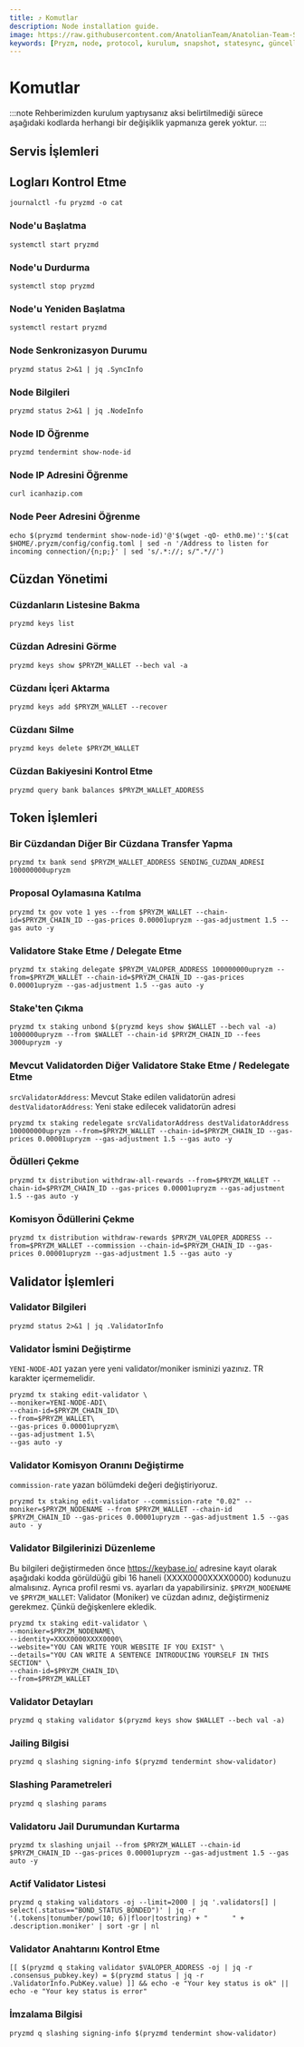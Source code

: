```yaml
---
title: ⤴️ Komutlar
description: Node installation guide.
image: https://raw.githubusercontent.com/AnatolianTeam/Anatolian-Team-Services/main/i18n/tr/docusaurus-plugin-content-docs/current/Testnet/Cosmos-Ecosystem/pryzm-zone/img/Pryzm-Service-Cover.jpg
keywords: [Pryzm, node, protocol, kurulum, snapshot, statesync, güncelleme]
---
```


# Komutlar
:::note
Rehberimizden kurulum yaptıysanız aksi belirtilmediği sürece aşağıdaki kodlarda herhangi bir değişiklik yapmanıza gerek yoktur.
:::

## Servis İşlemleri

## Logları Kontrol Etme 
```
journalctl -fu pryzmd -o cat
```

### Node'u Başlatma
```
systemctl start pryzmd
```

### Node'u Durdurma
```
systemctl stop pryzmd
```

### Node'u Yeniden Başlatma
```
systemctl restart pryzmd
```

### Node Senkronizasyon Durumu
```
pryzmd status 2>&1 | jq .SyncInfo
```

### Node Bilgileri
```
pryzmd status 2>&1 | jq .NodeInfo
```

### Node ID Öğrenme
```
pryzmd tendermint show-node-id
```

### Node IP Adresini Öğrenme
```
curl icanhazip.com
```

### Node Peer Adresini Öğrenme
```
echo $(pryzmd tendermint show-node-id)'@'$(wget -qO- eth0.me)':'$(cat $HOME/.pryzm/config/config.toml | sed -n '/Address to listen for incoming connection/{n;p;}' | sed 's/.*://; s/".*//')
```

## Cüzdan Yönetimi

### Cüzdanların Listesine Bakma
```
pryzmd keys list
```

### Cüzdan Adresini Görme
```
pryzmd keys show $PRYZM_WALLET --bech val -a
```

### Cüzdanı İçeri Aktarma
```
pryzmd keys add $PRYZM_WALLET --recover
```

### Cüzdanı Silme
```
pryzmd keys delete $PRYZM_WALLET
```

### Cüzdan Bakiyesini Kontrol Etme
```
pryzmd query bank balances $PRYZM_WALLET_ADDRESS
```

## Token İşlemleri

### Bir Cüzdandan Diğer Bir Cüzdana Transfer Yapma
```
pryzmd tx bank send $PRYZM_WALLET_ADDRESS SENDING_CUZDAN_ADRESI 100000000upryzm
```

### Proposal Oylamasına Katılma
```
pryzmd tx gov vote 1 yes --from $PRYZM_WALLET --chain-id=$PRYZM_CHAIN_ID --gas-prices 0.00001upryzm --gas-adjustment 1.5 --gas auto -y
```

### Validatore Stake Etme / Delegate Etme
```
pryzmd tx staking delegate $PRYZM_VALOPER_ADDRESS 100000000upryzm --from=$PRYZM_WALLET --chain-id=$PRYZM_CHAIN_ID --gas-prices 0.00001upryzm --gas-adjustment 1.5 --gas auto -y
```

### Stake'ten Çıkma
```
pryzmd tx staking unbond $(pryzmd keys show $WALLET --bech val -a) 1000000upryzm --from $WALLET --chain-id $PRYZM_CHAIN_ID --fees 3000upryzm -y
```

### Mevcut Validatorden Diğer Validatore Stake Etme / Redelegate Etme
`srcValidatorAddress`: Mevcut Stake edilen validatorün adresi
`destValidatorAddress`: Yeni stake edilecek validatorün adresi
```
pryzmd tx staking redelegate srcValidatorAddress destValidatorAddress 100000000upryzm --from=$PRYZM_WALLET --chain-id=$PRYZM_CHAIN_ID --gas-prices 0.00001upryzm --gas-adjustment 1.5 --gas auto -y
```

### Ödülleri Çekme
```
pryzmd tx distribution withdraw-all-rewards --from=$PRYZM_WALLET --chain-id=$PRYZM_CHAIN_ID --gas-prices 0.00001upryzm --gas-adjustment 1.5 --gas auto -y
```

### Komisyon Ödüllerini Çekme
```
pryzmd tx distribution withdraw-rewards $PRYZM_VALOPER_ADDRESS --from=$PRYZM_WALLET --commission --chain-id=$PRYZM_CHAIN_ID --gas-prices 0.00001upryzm --gas-adjustment 1.5 --gas auto -y
```

## Validator İşlemleri

### Validator Bilgileri
```
pryzmd status 2>&1 | jq .ValidatorInfo
```

### Validator İsmini Değiştirme
`YENI-NODE-ADI` yazan yere yeni validator/moniker isminizi yazınız. TR karakter içermemelidir.
```
pryzmd tx staking edit-validator \
--moniker=YENI-NODE-ADI\
--chain-id=$PRYZM_CHAIN_ID\
--from=$PRYZM_WALLET\
--gas-prices 0.00001upryzm\
--gas-adjustment 1.5\
--gas auto -y
```

### Validator Komisyon Oranını Değiştirme
`commission-rate` yazan bölümdeki değeri değiştiriyoruz.
```
pryzmd tx staking edit-validator --commission-rate "0.02" --moniker=$PRYZM_NODENAME --from $PRYZM_WALLET --chain-id $PRYZM_CHAIN_ID --gas-prices 0.00001upryzm --gas-adjustment 1.5 --gas auto - y
```

### Validator Bilgilerinizi Düzenleme
Bu bilgileri değiştirmeden önce https://keybase.io/ adresine kayıt olarak aşağıdaki kodda görüldüğü gibi 16 haneli (XXXX0000XXXX0000) kodunuzu almalısınız. Ayrıca profil resmi vs. ayarları da yapabilirsiniz. 
`$PRYZM_NODENAME` ve `$PRYZM_WALLET`: Validator (Moniker) ve cüzdan adınız, değiştirmeniz gerekmez. Çünkü değişkenlere ekledik.
```
pryzmd tx staking edit-validator \
--moniker=$PRYZM_NODENAME\
--identity=XXXX0000XXXX0000\
--website="YOU CAN WRITE YOUR WEBSITE IF YOU EXIST" \
--details="YOU CAN WRITE A SENTENCE INTRODUCING YOURSELF IN THIS SECTION" \
--chain-id=$PRYZM_CHAIN_ID\
--from=$PRYZM_WALLET
```

### Validator Detayları
```
pryzmd q staking validator $(pryzmd keys show $WALLET --bech val -a)
```

### Jailing Bilgisi
```
pryzmd q slashing signing-info $(pryzmd tendermint show-validator)
```

### Slashing Parametreleri
```
pryzmd q slashing params
```

### Validatoru Jail Durumundan Kurtarma 
```
pryzmd tx slashing unjail --from $PRYZM_WALLET --chain-id $PRYZM_CHAIN_ID --gas-prices 0.00001upryzm --gas-adjustment 1.5 --gas auto -y
```

### Actif Validator Listesi
```
pryzmd q staking validators -oj --limit=2000 | jq '.validators[] | select(.status=="BOND_STATUS_BONDED")' | jq -r '(.tokens|tonumber/pow(10; 6)|floor|tostring) + " 	 " + .description.moniker' | sort -gr | nl
```

### Validator Anahtarını Kontrol Etme
```
[[ $(pryzmd q staking validator $VALOPER_ADDRESS -oj | jq -r .consensus_pubkey.key) = $(pryzmd status | jq -r .ValidatorInfo.PubKey.value) ]] && echo -e "Your key status is ok" || echo -e "Your key status is error"
```

### İmzalama Bilgisi
```
pryzmd q slashing signing-info $(pryzmd tendermint show-validator)
```